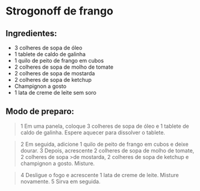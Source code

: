 
# Strogonoff de frango

## Ingredientes:

- 3 colheres de sopa de óleo
- 1 tablete de caldo de galinha
- 1 quilo de peito de frango em cubos
- 2 colheres de sopa de molho de tomate
- 2 colheres de sopa de mostarda
- 2 colheres de sopa de ketchup
- Champignon a gosto
- 1 lata de creme de leite sem soro

## Modo de preparo:

>>
>1 Em uma panela, coloque 3 colheres de sopa de óleo e 1 tablete de caldo de galinha. Espere aquecer para dissolver o tablete.

>2 Em seguida, adicione 1 quilo de peito de frango em cubos e deixe dourar.
>3 Depois, acrescente 2 colheres de sopa de molho de tomate, 2 colheres de sopa >de mostarda, 2 colheres de sopa de ketchup e champignon a gosto. Misture.

>4 Desligue o fogo e acrescente 1 lata de creme de leite. Misture novamente.
>5 Sirva em seguida.
>>